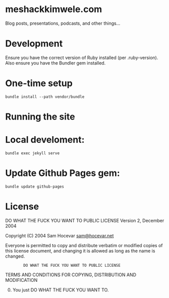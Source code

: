 meshackkimwele.com
==================

Blog posts, presentations, podcasts, and other things...

Development
===========

Ensure you have the correct version of Ruby installed (per .ruby-version). Also ensure you have the Bundler gem installed.

One-time setup
===============

    bundle install --path vendor/bundle

Running the site
================

Local develoment:
=================
    bundle exec jekyll serve

Update Github Pages gem:
========================
    bundle update github-pages

License
===============
DO WHAT THE FUCK YOU WANT TO PUBLIC LICENSE 
                    Version 2, December 2004 

 Copyright (C) 2004 Sam Hocevar <sam@hocevar.net> 

 Everyone is permitted to copy and distribute verbatim or modified 
 copies of this license document, and changing it is allowed as long 
 as the name is changed. 

            DO WHAT THE FUCK YOU WANT TO PUBLIC LICENSE 
   TERMS AND CONDITIONS FOR COPYING, DISTRIBUTION AND MODIFICATION 

  0. You just DO WHAT THE FUCK YOU WANT TO.
